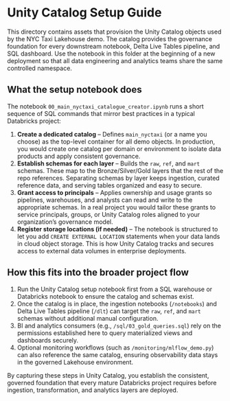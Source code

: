 # Unity Catalog Setup Guide

This directory contains assets that provision the Unity Catalog objects used by the NYC Taxi Lakehouse demo. The catalog provides the governance foundation for every downstream notebook, Delta Live Tables pipeline, and SQL dashboard. Use the notebook in this folder at the beginning of a new deployment so that all data engineering and analytics teams share the same controlled namespace.

## What the setup notebook does

The notebook `00_main_nyctaxi_catalogue_creator.ipynb` runs a short sequence of SQL commands that mirror best practices in a typical Databricks project:

1. **Create a dedicated catalog** – Defines `main_nyctaxi` (or a name you choose) as the top-level container for all demo objects. In production, you would create one catalog per domain or environment to isolate data products and apply consistent governance.
2. **Establish schemas for each layer** – Builds the `raw`, `ref`, and `mart` schemas. These map to the Bronze/Silver/Gold layers that the rest of the repo references. Separating schemas by layer keeps ingestion, curated reference data, and serving tables organized and easy to secure.
3. **Grant access to principals** – Applies ownership and usage grants so pipelines, warehouses, and analysts can read and write to the appropriate schemas. In a real project you would tailor these grants to service principals, groups, or Unity Catalog roles aligned to your organization’s governance model.
4. **Register storage locations (if needed)** – The notebook is structured to let you add `CREATE EXTERNAL LOCATION` statements when your data lands in cloud object storage. This is how Unity Catalog tracks and secures access to external data volumes in enterprise deployments.

## How this fits into the broader project flow

1. Run the Unity Catalog setup notebook first from a SQL warehouse or Databricks notebook to ensure the catalog and schemas exist.
2. Once the catalog is in place, the ingestion notebooks (`/notebooks`) and Delta Live Tables pipeline (`/dlt`) can target the `raw`, `ref`, and `mart` schemas without additional manual configuration.
3. BI and analytics consumers (e.g., `/sql/03_gold_queries.sql`) rely on the permissions established here to query materialized views and dashboards securely.
4. Optional monitoring workflows (such as `/monitoring/mlflow_demo.py`) can also reference the same catalog, ensuring observability data stays in the governed Lakehouse environment.

By capturing these steps in Unity Catalog, you establish the consistent, governed foundation that every mature Databricks project requires before ingestion, transformation, and analytics layers are deployed.

